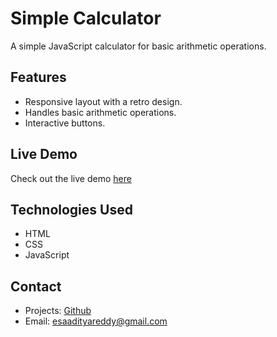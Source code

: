 # Simple Calculator

A simple JavaScript calculator for basic arithmetic operations.

## Features
- Responsive layout with a retro design.
- Handles basic arithmetic operations.
- Interactive buttons.
  
## Live Demo

Check out the live demo [here](https://emaniaditya.github.io/calculator/)

## Technologies Used

- HTML
- CSS
- JavaScript

## Contact

- Projects: [Github](https://github.com/EmaniAditya)
- Email: esaadityareddy@gmail.com
